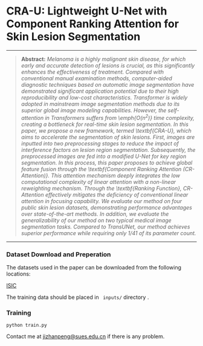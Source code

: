 # CRA-U: Lightweight U-Net with Component Ranking Attention for Skin Lesion Segmentation

<hr />

> **Abstract:** *Melanoma is a highly malignant skin disease, for which early and accurate detection of lesions is crucial, as this significantly enhances the effectiveness of treatment. Compared with conventional manual examination methods, computer-aided diagnostic techniques based on automatic image segmentation have demonstrated significant application potential due to their high reproducibility and low-cost characteristics. Transformer is widely adopted in mainstream image segmentation methods due to its superior global image modeling capabilities. However, the self-attention in Transformers suffers from \emph{$O(n^2)$} time complexity, creating a bottleneck for real-time skin lesion segmentation. In this paper, we propose a new framework, termed \textbf{CRA-U}, which aims to accelerate the segmentation of skin lesions. First, images are inputted into two preprocessing stages to reduce the impact of interference factors on lesion region segmentation. Subsequently, the preprocessed images are fed into a modified U-Net for key region segmentation. In this process, this paper proposes to achieve global feature fusion through the \textbf{Component Ranking Attention (CR-Attention)}. This attention mechanism deeply integrates the low computational complexity of linear attention with a non-linear reweighting mechanism. Through the \textbf{Ranking Function}, CR-Attention effectively mitigates the deficiency of conventional linear attention in focusing capability. We evaluate our method on four public skin lesion datasets, demonstrating performance advantages over state-of-the-art methods. In addition, we evaluate the generalizability of our method on two typical medical image segmentation tasks. Compared to TransUNet, our method achieves superior performance while requiring only 1/41 of its parameter count.* 

<hr />

###  Dataset Download and Preperation

The datasets used in the paper can be downloaded from the following locations:

[ISIC]([https://challenge.isic-archive.com/data/#2018](#2018))

The training data should be placed in ``` inputs/``` directory .

### Training 

```
python train.py
```





Contact me at jizhanpeng@sues.edu.cn if there is any problem.



